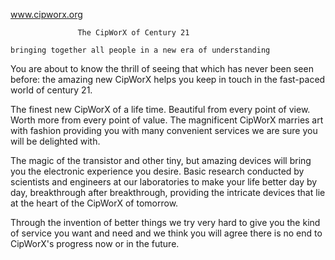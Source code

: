 www.cipworx.org

                   The CipWorX of Century 21

    bringing together all people in a new era of understanding


You are about to know the thrill of seeing that which has never been seen
before: the amazing new CipWorX helps you keep in touch in the fast-paced world
of century 21.

The finest new CipWorX of a life time. Beautiful from every point of view.
Worth more from every point of value. The magnificent CipWorX marries art with
fashion providing you with many convenient services we are sure you will be
delighted with.

The magic of the transistor and other tiny, but amazing devices	will bring you
the electronic experience you desire. Basic research conducted by scientists
and engineers at our laboratories to make your life better day by day,
breakthrough after breakthrough, providing the intricate devices that lie at
the heart of the CipWorX of tomorrow.

Through the invention of better things we try very hard to give you the kind of
service you want and need and we think you will agree there is no end to
CipWorX's progress now or in the future.

